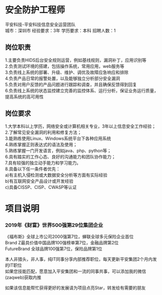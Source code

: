 # 安全防护工程师
平安科技-平安科技信息安全运营团队  
城市：深圳市 经验要求：3年 学历要求：本科  招聘人数：1

## 岗位职责
1.主要负责HIDS后台安全规则运营，例如基线规则，漏洞补丁，应用识别等   
2.负责测试环境的搭建，包括操作系统，常用应用，web服务等   
3.负责线上系统的部署、升级、维护、调优及故障应急响应和排除   
4.负责产品日常的报警处置，以及能够独立分析部分安全漏洞   
5.负责对用户反馈的产品问题进行跟踪和调查，并且确保反馈得到回复   
6.负责线上系统的状态监控建立完善的监控体系、运行分析，保证业务运行质量，提高系统的高可用性

## 岗位要求
1.大学本科以上学历，网络安全或计算机相关专业，3年以上信息安全工作经验；   
2.了解常见安全漏洞的利用和修复方法；   
3.能熟练使用Linux、Windows系统平台下各种应用系统   
4.熟练掌握正则表达式的语法及使用；   
5.熟练掌握一门开发语言，例如java、php、python等；   
6.具有踏实的工作心态、良好的沟通能力和团队协作能力；   
7.具有较强的独立动手能力和学习能力。   
8.具备以下任一条件者优先：   
a)有主机入侵检测或大数据安全分析等方面有实际经验   
b)有互联网安全产品设计或开发经验   
c)具备CISSP、CISP、CWASP等认证

# 项目说明

### 2019年《财富》世界500强第29位集团企业
《福布斯》全球上市公司2000强第7位，蝉联全球多元保险企业首位  
Brand Z最具价值中国品牌100强榜单第7位，金融品牌第2位  
FutureBrand 全球品牌100强第7位，保险品牌第1位

本人非猎头，非人事，纯IT同事分享内部推荐职位，每天更新平安集团2个月内发的IT职位  
如果您技能匹配，愿意加入平安集团和一流的同事共事，可以添加我的微信(zaqweb)获取内推 

如果该信息能帮忙获得更好的发展请为项目点亮Star，转发给有需要的朋友




